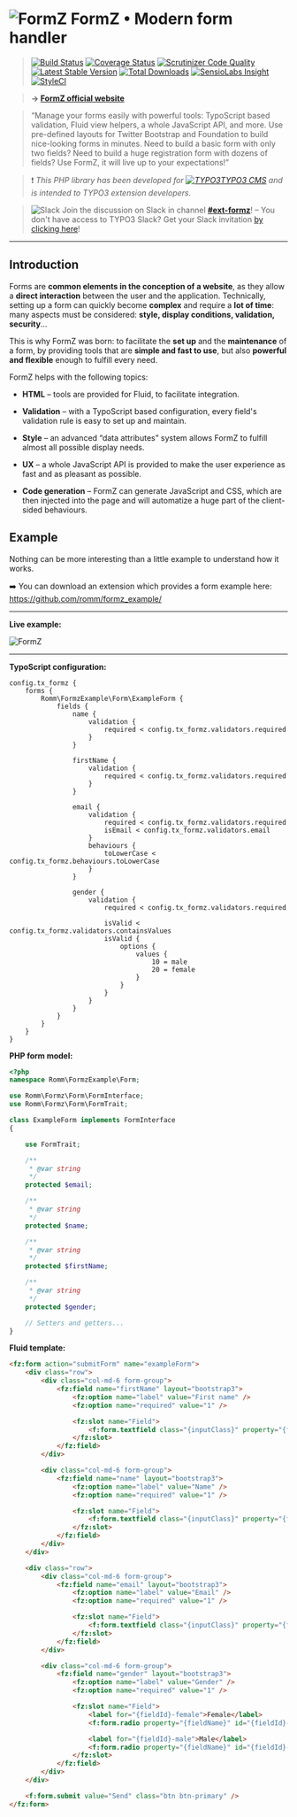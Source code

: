 # ![FormZ](Documentation/Images/formz-icon@medium.png) FormZ • Modern form handler

> [![Build Status](https://travis-ci.org/romm/formz.svg?branch=master)](https://travis-ci.org/romm/formz) [![Coverage Status](https://coveralls.io/repos/github/romm/formz/badge.svg?branch=master)](https://coveralls.io/github/romm/formz?branch=master) [![Scrutinizer Code Quality](https://scrutinizer-ci.com/g/romm/formz/badges/quality-score.png?b=master)](https://scrutinizer-ci.com/g/romm/formz/?branch=master) [![Latest Stable Version](https://poser.pugx.org/romm/formz/v/stable)](https://packagist.org/packages/romm/formz) [![Total Downloads](https://poser.pugx.org/romm/formz/downloads)](https://packagist.org/packages/romm/formz) [![SensioLabs Insight](https://img.shields.io/sensiolabs/i/9ec58fe3-3e6c-4524-82bd-b6e2a14824a2.svg)](https://insight.sensiolabs.com/projects/9ec58fe3-3e6c-4524-82bd-b6e2a14824a2) [![StyleCI](https://styleci.io/repos/69821260/shield?branch=master)](https://styleci.io/repos/69821260)

> **→ [FormZ official website](http://typo3-formz.com/)**

> “Manage your forms easily with powerful tools: TypoScript based validation, Fluid view helpers, a whole JavaScript API, and more. Use pre-defined layouts for Twitter Bootstrap and Foundation to build nice-looking forms in minutes. Need to build a basic form with only two fields? Need to build a huge registration form with dozens of fields? Use FormZ, it will live up to your expectations!”

> :heavy_exclamation_mark: *This PHP library has been developed for [![TYPO3](Resources/Public/Images/typo3-icon.png)TYPO3 CMS](https://typo3.org) and is intended to TYPO3 extension developers.*

> ![Slack](Documentation/Images/slack-icon.png) Join the discussion on Slack in channel [**#ext-formz**](https://typo3.slack.com/messages/ext-formz)! – You don't have access to TYPO3 Slack? Get your Slack invitation [by clicking here](https://forger.typo3.org/slack)!

---

## Introduction

Forms are **common elements in the conception of a website**, as they allow a **direct interaction** between the user and the application. Technically, setting up a form can quickly become **complex** and require a **lot of time**: many aspects must be considered: **style, display conditions, validation, security**…

This is why FormZ was born: to facilitate the **set up** and the **maintenance** of a form, by providing tools that are **simple and fast to use**, but also **powerful and flexible** enough to fulfill every need.

FormZ helps with the following topics:

- **HTML** – tools are provided for Fluid, to facilitate integration.

- **Validation** – with a TypoScript based configuration, every field's validation rule is easy to set up and maintain.

- **Style** – an advanced “data attributes” system allows FormZ to fulfill almost all possible display needs.

- **UX** – a whole JavaScript API is provided to make the user experience as fast and as pleasant as possible.

- **Code generation** – FormZ can generate JavaScript and CSS, which are then injected into the page and will automatize a huge part of the client-sided behaviours.

## Example

Nothing can be more interesting than a little example to understand how it works.

:arrow_right: You can download an extension which provides a form example here: https://github.com/romm/formz_example/

---

**Live example:**

![FormZ](Documentation/Images/formz-example.gif)

---

**TypoScript configuration:**

```
config.tx_formz {
    forms {
        Romm\FormzExample\Form\ExampleForm {
            fields {
                name {
                    validation {
                        required < config.tx_formz.validators.required
                    }
                }

                firstName {
                    validation {
                        required < config.tx_formz.validators.required
                    }
                }

                email {
                    validation {
                        required < config.tx_formz.validators.required
                        isEmail < config.tx_formz.validators.email
                    }
                    behaviours {
                        toLowerCase < config.tx_formz.behaviours.toLowerCase
                    }
                }

                gender {
                    validation {
                        required < config.tx_formz.validators.required

                        isValid < config.tx_formz.validators.containsValues
                        isValid {
                            options {
                                values {
                                    10 = male
                                    20 = female
                                }
                            }
                        }
                    }
                }
            }
        }
    }
}
```

**PHP form model:**

```php
<?php
namespace Romm\FormzExample\Form;

use Romm\Formz\Form\FormInterface;
use Romm\Formz\Form\FormTrait;

class ExampleForm implements FormInterface
{

    use FormTrait;

    /**
     * @var string
     */
    protected $email;

    /**
     * @var string
     */
    protected $name;

    /**
     * @var string
     */
    protected $firstName;

    /**
     * @var string
     */
    protected $gender;

    // Setters and getters...
}
```

**Fluid template:**

```html
<fz:form action="submitForm" name="exampleForm">
    <div class="row">
        <div class="col-md-6 form-group">
            <fz:field name="firstName" layout="bootstrap3">
                <fz:option name="label" value="First name" />
                <fz:option name="required" value="1" />

                <fz:slot name="Field">
                    <f:form.textfield class="{inputClass}" property="{fieldName}" id="{fieldId}" placeholder="First name" />
                </fz:slot>
            </fz:field>
        </div>

        <div class="col-md-6 form-group">
            <fz:field name="name" layout="bootstrap3">
                <fz:option name="label" value="Name" />
                <fz:option name="required" value="1" />

                <fz:slot name="Field">
                    <f:form.textfield class="{inputClass}" property="{fieldName}" id="{fieldId}" placeholder="Name" />
                </fz:slot>
            </fz:field>
        </div>
    </div>

    <div class="row">
        <div class="col-md-6 form-group">
            <fz:field name="email" layout="bootstrap3">
                <fz:option name="label" value="Email" />
                <fz:option name="required" value="1" />

                <fz:slot name="Field">
                    <f:form.textfield class="{inputClass}" property="{fieldName}" id="{fieldId}" placeholder="Email" />
                </fz:slot>
            </fz:field>
        </div>

        <div class="col-md-6 form-group">
            <fz:field name="gender" layout="bootstrap3">
                <fz:option name="label" value="Gender" />
                <fz:option name="required" value="1" />

                <fz:slot name="Field">
                    <label for="{fieldId}-female">Female</label>
                    <f:form.radio property="{fieldName}" id="{fieldId}-female" value="female" />

                    <label for="{fieldId}-male">Male</label>
                    <f:form.radio property="{fieldName}" id="{fieldId}-male" value="male" />
                </fz:slot>
            </fz:field>
        </div>
    </div>

    <f:form.submit value="Send" class="btn btn-primary" />
</fz:form>
```
